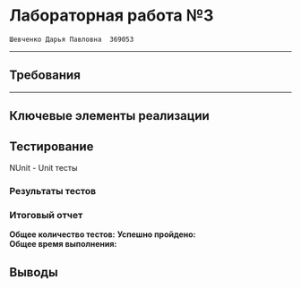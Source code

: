 # Лабораторная работа №3

`Шевченко Дарья Павловна  369053`

---

## Требования

---

## Ключевые элементы реализации

## Тестирование

NUnit - Unit тесты

### Результаты тестов

### Итоговый отчет

**Общее количество тестов:**
**Успешно пройдено:**  
**Общее время выполнения:**

## Выводы
